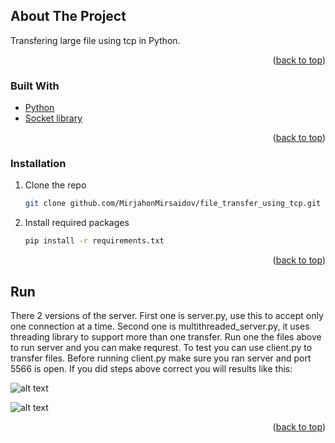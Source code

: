 <div id="top"></div>



<!-- ABOUT THE PROJECT -->
## About The Project

Transfering large file using tcp in Python. 


<p align="right">(<a href="#top">back to top</a>)</p>



### Built With

* [Python](https://www.python.org/)
* [Socket library](https://docs.python.org/3/library/socket.html)

<p align="right">(<a href="#top">back to top</a>)</p>



### Installation


1. Clone the repo
   ```sh
   git clone github.com/MirjahonMirsaidov/file_transfer_using_tcp.git
   ```
2. Install required packages
   ```sh
   pip install -r requirements.txt
   ```

<p align="right">(<a href="#top">back to top</a>)</p>



<!-- USAGE EXAMPLES -->
## Run
There 2 versions of the server. First one is server.py, use this to accept only one connection at a time. Second one is multithreaded_server.py, it uses threading library to support more than one transfer. Run one the files above to run server and you can make requrest. To test you can use client.py to transfer files. Before running client.py make sure you ran server and port 5566 is open. If you did steps above correct you will results like this:

![alt text](https://user-images.githubusercontent.com/60573267/171596484-91b49b36-f785-4c2a-a568-c35ab04f2885.png)

![alt text](https://user-images.githubusercontent.com/60573267/171596732-b8d72b54-11f3-4049-a8f1-d0d786e925a8.png)
<p align="right">(<a href="#top">back to top</a>)</p>

